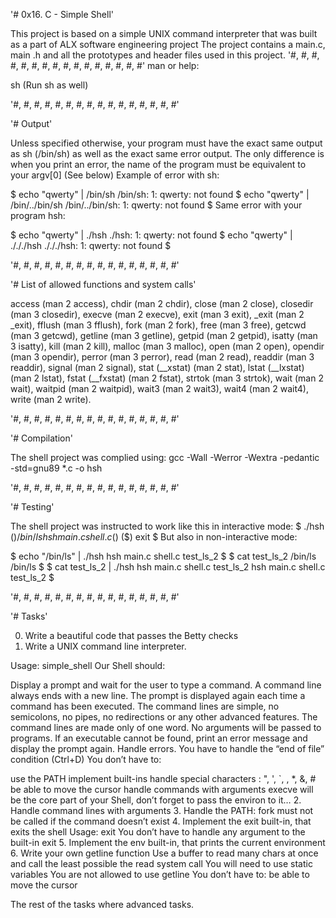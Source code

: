'# 0x16. C - Simple Shell'

This project is based on a simple UNIX command interpreter that was built as a part of ALX software engineering project
The project contains a main.c, main .h and all the prototypes and header files used in this project.
'#, #, #, #, #, #, #, #, #, #, #, #, #, #, #, #'
man or help:

sh (Run sh as well)

'#, #, #, #, #, #, #, #, #, #, #, #, #, #, #, #'

'# Output'

Unless specified otherwise, your program must have the exact same output as sh (/bin/sh) as well as the exact same error output.
The only difference is when you print an error, the name of the program must be equivalent to your argv[0] (See below)
Example of error with sh:

$ echo "qwerty" | /bin/sh
/bin/sh: 1: qwerty: not found
$ echo "qwerty" | /bin/../bin/sh
/bin/../bin/sh: 1: qwerty: not found
$
Same error with your program hsh:

$ echo "qwerty" | ./hsh
./hsh: 1: qwerty: not found
$ echo "qwerty" | ./././hsh
./././hsh: 1: qwerty: not found
$

'#, #, #, #, #, #, #, #, #, #, #, #, #, #, #, #'

'# List of allowed functions and system calls'

access (man 2 access), chdir (man 2 chdir), close (man 2 close), closedir (man 3 closedir), execve (man 2 execve), exit (man 3 exit),
_exit (man 2 _exit), fflush (man 3 fflush), fork (man 2 fork), free (man 3 free), getcwd (man 3 getcwd), getline (man 3 getline),
getpid (man 2 getpid), isatty (man 3 isatty), kill (man 2 kill), malloc (man 3 malloc), open (man 2 open), opendir (man 3 opendir),
perror (man 3 perror), read (man 2 read), readdir (man 3 readdir), signal (man 2 signal), stat (__xstat) (man 2 stat), lstat (__lxstat) (man 2 lstat), fstat (__fxstat) (man 2 fstat), strtok (man 3 strtok), wait (man 2 wait), waitpid (man 2 waitpid), wait3 (man 2 wait3),
wait4 (man 2 wait4), write (man 2 write).

'#, #, #, #, #, #, #, #, #, #, #, #, #, #, #, #'

'# Compilation'

The shell project was complied using: gcc -Wall -Werror -Wextra -pedantic -std=gnu89 *.c -o hsh

'#, #, #, #, #, #, #, #, #, #, #, #, #, #, #, #'

'# Testing'

The shell project was instructed to work like this in interactive mode:
$ ./hsh
($) /bin/ls
hsh main.c shell.c
($)
($) exit
$
But also in non-interactive mode:

$ echo "/bin/ls" | ./hsh
hsh main.c shell.c test_ls_2
$
$ cat test_ls_2
/bin/ls
/bin/ls
$
$ cat test_ls_2 | ./hsh
hsh main.c shell.c test_ls_2
hsh main.c shell.c test_ls_2
$

'#, #, #, #, #, #, #, #, #, #, #, #, #, #, #, #'

'# Tasks'

0. Write a beautiful code that passes the Betty checks
1. Write a UNIX command line interpreter.

Usage: simple_shell
Our Shell should:

Display a prompt and wait for the user to type a command. A command line always ends with a new line.
The prompt is displayed again each time a command has been executed.
The command lines are simple, no semicolons, no pipes, no redirections or any other advanced features.
The command lines are made only of one word. No arguments will be passed to programs.
If an executable cannot be found, print an error message and display the prompt again.
Handle errors.
You have to handle the “end of file” condition (Ctrl+D)
You don’t have to:

use the PATH
implement built-ins
handle special characters : ", ', `, \, *, &, #
be able to move the cursor
handle commands with arguments
execve will be the core part of your Shell, don’t forget to pass the environ to it…
2. Handle command lines with arguments
3. Handle the PATH: fork must not be called if the command doesn’t exist
4. Implement the exit built-in, that exits the shell
Usage: exit
You don’t have to handle any argument to the built-in exit
5. Implement the env built-in, that prints the current environment
6. Write your own getline function
Use a buffer to read many chars at once and call the least possible the read system call
You will need to use static variables
You are not allowed to use getline
You don’t have to: be able to move the cursor

The rest of the tasks where advanced tasks.
